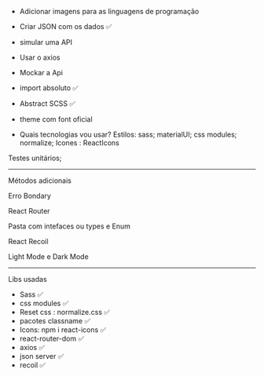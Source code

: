 - Adicionar imagens para as linguagens de programação 
- Criar JSON com os dados ✅
- simular uma API
- Usar o axios
- Mockar a Api
- import absoluto ✅
- Abstract SCSS ✅
- theme com font oficial 

- Quais tecnologias vou usar?
Estilos: sass;
materialUI;
css modules;
normalize;
Icones : ReactIcons

Testes unitários;


--------------------------

Métodos adicionais

Erro Bondary

React Router

Pasta com intefaces ou types e Enum

React Recoil 

Light Mode e Dark Mode 

------
Libs usadas 
- Sass ✅
- css modules ✅
- Reset css : normalize.css ✅
- pacotes classname ✅
- Icons: npm i react-icons ✅
- react-router-dom ✅
- axios ✅
- json server ✅
- recoil ✅


